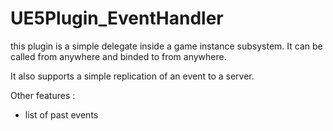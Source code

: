# UE5Plugin_EventHandler

this plugin is a simple delegate inside a game instance subsystem.
It can be called from anywhere and binded to from anywhere.

It also supports a simple replication of an event to a server.

Other features : 
- list of past events